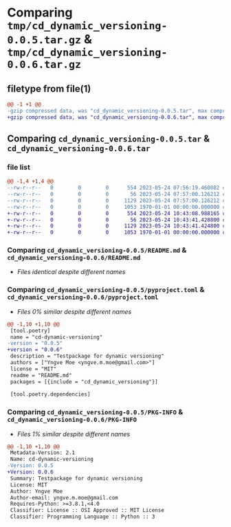 # Comparing `tmp/cd_dynamic_versioning-0.0.5.tar.gz` & `tmp/cd_dynamic_versioning-0.0.6.tar.gz`

## filetype from file(1)

```diff
@@ -1 +1 @@
-gzip compressed data, was "cd_dynamic_versioning-0.0.5.tar", max compression
+gzip compressed data, was "cd_dynamic_versioning-0.0.6.tar", max compression
```

## Comparing `cd_dynamic_versioning-0.0.5.tar` & `cd_dynamic_versioning-0.0.6.tar`

### file list

```diff
@@ -1,4 +1,4 @@
--rw-r--r--   0        0        0      554 2023-05-24 07:56:19.460082 cd_dynamic_versioning-0.0.5/README.md
--rw-r--r--   0        0        0       56 2023-05-24 07:57:00.126212 cd_dynamic_versioning-0.0.5/cd_dynamic_versioning/__init__.py
--rw-r--r--   0        0        0     1129 2023-05-24 07:57:00.126212 cd_dynamic_versioning-0.0.5/pyproject.toml
--rw-r--r--   0        0        0     1053 1970-01-01 00:00:00.000000 cd_dynamic_versioning-0.0.5/PKG-INFO
+-rw-r--r--   0        0        0      554 2023-05-24 10:43:08.988165 cd_dynamic_versioning-0.0.6/README.md
+-rw-r--r--   0        0        0       56 2023-05-24 10:43:41.428800 cd_dynamic_versioning-0.0.6/cd_dynamic_versioning/__init__.py
+-rw-r--r--   0        0        0     1129 2023-05-24 10:43:41.424800 cd_dynamic_versioning-0.0.6/pyproject.toml
+-rw-r--r--   0        0        0     1053 1970-01-01 00:00:00.000000 cd_dynamic_versioning-0.0.6/PKG-INFO
```

### Comparing `cd_dynamic_versioning-0.0.5/README.md` & `cd_dynamic_versioning-0.0.6/README.md`

 * *Files identical despite different names*

### Comparing `cd_dynamic_versioning-0.0.5/pyproject.toml` & `cd_dynamic_versioning-0.0.6/pyproject.toml`

 * *Files 0% similar despite different names*

```diff
@@ -1,10 +1,10 @@
 [tool.poetry]
 name = "cd-dynamic-versioning"
-version = "0.0.5"
+version = "0.0.6"
 description = "Testpackage for dynamic versioning"
 authors = ["Yngve Moe <yngve.m.moe@gmail.com>"]
 license = "MIT"
 readme = "README.md"
 packages = [{include = "cd_dynamic_versioning"}]
 
 [tool.poetry.dependencies]
```

### Comparing `cd_dynamic_versioning-0.0.5/PKG-INFO` & `cd_dynamic_versioning-0.0.6/PKG-INFO`

 * *Files 1% similar despite different names*

```diff
@@ -1,10 +1,10 @@
 Metadata-Version: 2.1
 Name: cd-dynamic-versioning
-Version: 0.0.5
+Version: 0.0.6
 Summary: Testpackage for dynamic versioning
 License: MIT
 Author: Yngve Moe
 Author-email: yngve.m.moe@gmail.com
 Requires-Python: >=3.8.1,<4.0
 Classifier: License :: OSI Approved :: MIT License
 Classifier: Programming Language :: Python :: 3
```

